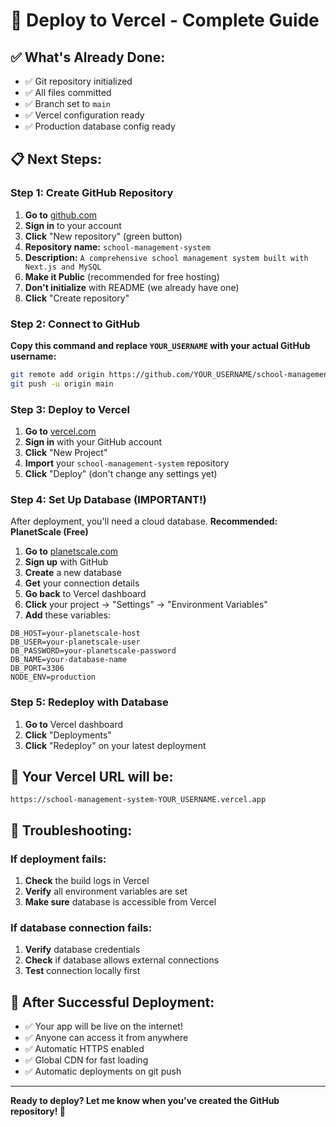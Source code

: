 # 🚀 **Deploy to Vercel - Complete Guide**

## **✅ What's Already Done:**
- ✅ Git repository initialized
- ✅ All files committed
- ✅ Branch set to `main`
- ✅ Vercel configuration ready
- ✅ Production database config ready

## **📋 Next Steps:**

### **Step 1: Create GitHub Repository**
1. **Go to** [github.com](https://github.com)
2. **Sign in** to your account
3. **Click** "New repository" (green button)
4. **Repository name:** `school-management-system`
5. **Description:** `A comprehensive school management system built with Next.js and MySQL`
6. **Make it Public** (recommended for free hosting)
7. **Don't initialize** with README (we already have one)
8. **Click** "Create repository"

### **Step 2: Connect to GitHub**
**Copy this command and replace `YOUR_USERNAME` with your actual GitHub username:**

```bash
git remote add origin https://github.com/YOUR_USERNAME/school-management-system.git
git push -u origin main
```

### **Step 3: Deploy to Vercel**
1. **Go to** [vercel.com](https://vercel.com)
2. **Sign in** with your GitHub account
3. **Click** "New Project"
4. **Import** your `school-management-system` repository
5. **Click** "Deploy" (don't change any settings yet)

### **Step 4: Set Up Database (IMPORTANT!)**
After deployment, you'll need a cloud database. **Recommended: PlanetScale (Free)**

1. **Go to** [planetscale.com](https://planetscale.com)
2. **Sign up** with GitHub
3. **Create** a new database
4. **Get** your connection details
5. **Go back** to Vercel dashboard
6. **Click** your project → "Settings" → "Environment Variables"
7. **Add** these variables:

```
DB_HOST=your-planetscale-host
DB_USER=your-planetscale-user
DB_PASSWORD=your-planetscale-password
DB_NAME=your-database-name
DB_PORT=3306
NODE_ENV=production
```

### **Step 5: Redeploy with Database**
1. **Go to** Vercel dashboard
2. **Click** "Deployments"
3. **Click** "Redeploy" on your latest deployment

## **🎯 Your Vercel URL will be:**
`https://school-management-system-YOUR_USERNAME.vercel.app`

## **🔧 Troubleshooting:**

### **If deployment fails:**
1. **Check** the build logs in Vercel
2. **Verify** all environment variables are set
3. **Make sure** database is accessible from Vercel

### **If database connection fails:**
1. **Verify** database credentials
2. **Check** if database allows external connections
3. **Test** connection locally first

## **🚀 After Successful Deployment:**
- ✅ Your app will be live on the internet!
- ✅ Anyone can access it from anywhere
- ✅ Automatic HTTPS enabled
- ✅ Global CDN for fast loading
- ✅ Automatic deployments on git push

---

**Ready to deploy? Let me know when you've created the GitHub repository! 🎉**
